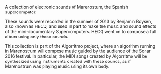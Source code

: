 A collection of electronic sounds of Marenostum, the Spanish supercomputer.

These sounds were recorded in the summer of 2013 by Benjamin Boysen, also known as HECQ, and used in part to make the music and sound effects of the mini-documentary Supercomputers. HECQ went on to compose a full album using only these sounds. 

This collection is part of the Algorritmo project, where an algorithm running in Marenostrum will compose music guided by the audience of the Sonar 2016 festival. In particular, the MIDI songs created by Algorritmo will be synthesized using instruments created with these sounds, as if Marenostrum was playing music using its own body.


